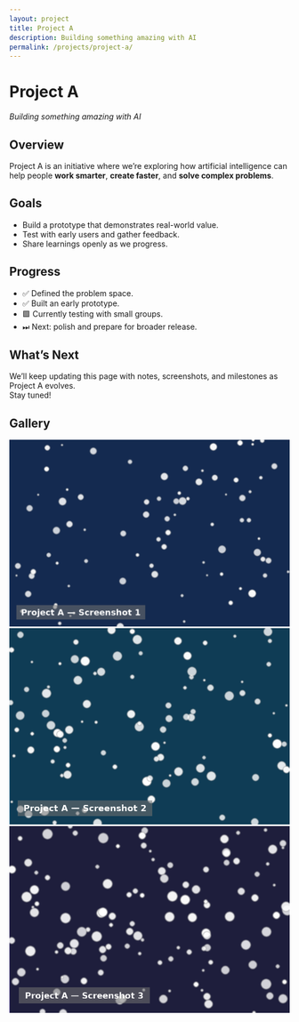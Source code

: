 ```yaml
---
layout: project
title: Project A
description: Building something amazing with AI
permalink: /projects/project-a/
---
```


# Project A
*Building something amazing with AI*

## Overview
Project A is an initiative where we’re exploring how artificial intelligence can help people **work smarter**, **create faster**, and **solve complex problems**.

## Goals
- Build a prototype that demonstrates real-world value.  
- Test with early users and gather feedback.  
- Share learnings openly as we progress.  

## Progress
- ✅ Defined the problem space.  
- ✅ Built an early prototype.  
- 🟩 Currently testing with small groups.  
- ⏭ Next: polish and prepare for broader release.  

## What’s Next
We’ll keep updating this page with notes, screenshots, and milestones as Project A evolves.  
Stay tuned!

## Gallery

<div class="swiper">
  <div class="swiper-wrapper">
    <div class="swiper-slide">
      <img src="/projects/project-a/screenshot-1.png" alt="Project A — Screenshot 1">
    </div>
    <div class="swiper-slide">
      <img src="/projects/project-a/screenshot-2.png" alt="Project A — Screenshot 2">
    </div>
    <div class="swiper-slide">
      <img src="/projects/project-a/screenshot-3.png" alt="Project A — Screenshot 3">
    </div>
  </div>
  <!-- Controls -->
  <div class="swiper-pagination"></div>
  <div class="swiper-button-prev"></div>
  <div class="swiper-button-next"></div>
</div>

